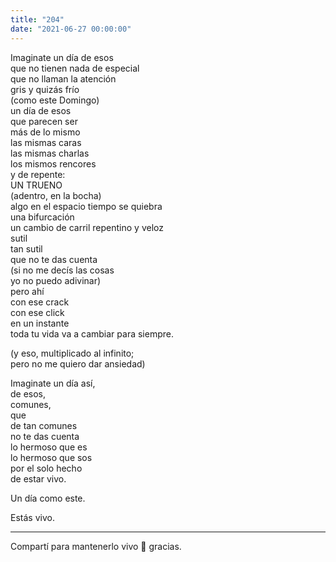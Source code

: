 ```yaml
---
title: "204"
date: "2021-06-27 00:00:00"
---
```


Imaginate un día de esos\
que no tienen nada de especial\
que no llaman la atención\
gris y quizás frío\
(como este Domingo)\
un día de esos\
que parecen ser\
más de lo mismo\
las mismas caras\
las mismas charlas\
los mismos rencores\
y de repente:\
UN TRUENO\
(adentro, en la bocha)\
algo en el espacio tiempo se quiebra\
una bifurcación\
un cambio de carril repentino  y veloz\
sutil\
tan sutil\
que no te das cuenta\
(si no me decís las cosas\
yo no puedo adivinar)\
pero ahí\
con ese crack\
con ese click\
en un instante\
toda tu vida va a cambiar para siempre.

(y eso, multiplicado al infinito;\
pero no me quiero dar ansiedad)

Imaginate un día así,\
de esos,\
comunes,\
que\
de tan comunes\
no te das cuenta\
lo hermoso que es\
lo hermoso que sos\
por el solo hecho\
de estar vivo.

Un día como este.

Estás vivo.

---

Compartí para mantenerlo vivo 🙏 gracias.